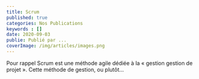 ```yaml
---
title: Scrum
published: true
categories: Nos Publications
keywords : []
date: 2020-09-03
publie: Publié par ...
coverImage: /img/articles/images.png
---
```

 
Pour rappel Scrum est une méthode agile dédiée à la « gestion gestion de projet ».
Cette méthode de gestion, ou plutôt...
